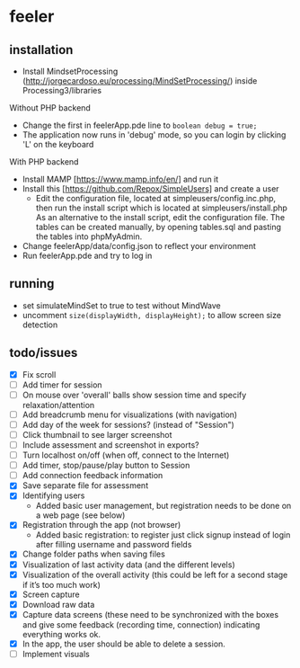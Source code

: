 # feeler

## installation

- Install MindsetProcessing (http://jorgecardoso.eu/processing/MindSetProcessing/) inside Processing3/libraries

Without PHP backend
- Change the first in feelerApp.pde line to ```boolean debug = true;```
- The application now runs in 'debug' mode, so you can login by clicking 'L' on the keyboard

With PHP backend
- Install MAMP [https://www.mamp.info/en/] and run it
- Install this [https://github.com/Repox/SimpleUsers] and create a user
  - Edit the configuration file, located at simpleusers/config.inc.php, then run the install script which is located at simpleusers/install.php As an alternative to the install script, edit the configuration file. The tables can be created manually, by opening tables.sql and pasting the tables into phpMyAdmin.
- Change feelerApp/data/config.json to reflect your environment
- Run feelerApp.pde and try to log in

## running
- set simulateMindSet to true to test without MindWave
- uncomment `size(displayWidth, displayHeight);` to allow screen size detection

## todo/issues
- [x] Fix scroll
- [ ] Add timer for session
- [ ] On mouse over 'overall' balls show session time and specify relaxation/attention
- [ ] Add breadcrumb menu for visualizations (with navigation)
- [ ] Add day of the week for sessions? (instead of "Session")
- [ ] Click thumbnail to see larger screenshot
- [ ] Include assessment and screenshot in exports?
- [ ] Turn localhost on/off (when off, connect to the Internet)
- [ ] Add timer, stop/pause/play button to Session
- [ ] Add connection feedback information
- [x] Save separate file for assessment
- [x] Identifying users
  - Added basic user management, but registration needs to be done on a web page (see below)
- [x] Registration through the app (not browser)
  - Added basic registration: to register just click signup instead of login after filling username and password fields
- [x] Change folder paths when saving files
- [x] Visualization of last activity data (and the different levels)
- [x] Visualization of the overall activity (this could be left for a second stage if it’s too much work)
- [x] Screen capture
- [x] Download raw data
- [x] Capture data screens (these need to be synchronized with the boxes and give some feedback (recording time, connection) indicating everything works ok.
- [x] In the app, the user should be able to delete a session.
- [ ] Implement visuals

